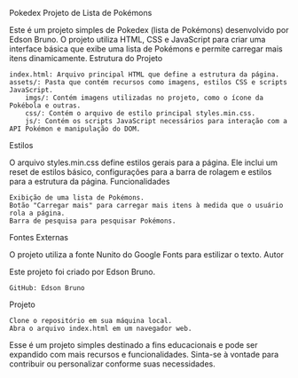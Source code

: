 Pokedex
Projeto de Lista de Pokémons

Este é um projeto simples de Pokedex (lista de Pokémons) desenvolvido por Edson Bruno. O projeto utiliza HTML, CSS e JavaScript para criar uma interface básica que exibe uma lista de Pokémons e permite carregar mais itens dinamicamente.
Estrutura do Projeto

    index.html: Arquivo principal HTML que define a estrutura da página.
    assets/: Pasta que contém recursos como imagens, estilos CSS e scripts JavaScript.
        imgs/: Contém imagens utilizadas no projeto, como o ícone da Pokébola e outras.
        css/: Contém o arquivo de estilo principal styles.min.css.
        js/: Contém os scripts JavaScript necessários para interação com a API Pokémon e manipulação do DOM.

Estilos

O arquivo styles.min.css define estilos gerais para a página. Ele inclui um reset de estilos básico, configurações para a barra de rolagem e estilos para a estrutura da página.
Funcionalidades

    Exibição de uma lista de Pokémons.
    Botão "Carregar mais" para carregar mais itens à medida que o usuário rola a página.
    Barra de pesquisa para pesquisar Pokémons.

Fontes Externas

O projeto utiliza a fonte Nunito do Google Fonts para estilizar o texto.
Autor

Este projeto foi criado por Edson Bruno.

    GitHub: Edson Bruno

Projeto

    Clone o repositório em sua máquina local.
    Abra o arquivo index.html em um navegador web.

Esse é um projeto simples destinado a fins educacionais e pode ser expandido com mais recursos e funcionalidades. Sinta-se à vontade para contribuir ou personalizar conforme suas necessidades.
